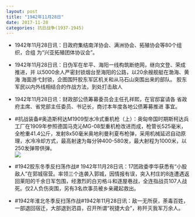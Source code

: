 ```yaml
---
layout: post
title: "1942年11月28日"
date: 2017-11-28
categories: 抗日战争(1937-1945)
---
```


<meta name="referrer" content="no-referrer" />

- 1942年11月28日讯：日政府集结南洋协会、满洲协会、拓殖协会等80个组织，合组 为“兴亚拓殖团体协议会”。 

- 1942年11月28日讯：日伪军在牟平、海阳一线构筑断绝网，继向文登、荣成推进，并 以5000余人严密封锁烟台至海阳的公路，以20余艘舰艇在渤海、黄海 海面游弋封锁，企图围歼胶东军区机关和从马石山突围出来的部队。 胶东军民以内外线相结合的作战方法，到处打击敌人 

- 1942年11月28日讯：财政部公债筹募委员会主任孔祥熙，在官邸宴请各 省政府主席、省党部主任委员、书记长，商讨本年度各地公债筹募推进 事宜。 

- #抗战装备#奥造斯柯达M1909型水冷式重机枪（上）：奥匈帝国时期斯柯达兵工厂在1909年参照德国马克沁MG-08型重机枪改进而成，枪管长525毫米，全枪重41.4公斤，发射8x50毫米奥地利曼利夏布枪弹，采用机械延迟自动原理，水冷冷却方式，最高射速为每分钟400-580发，最大射程为1000米，以250发弹带供弹。 <br/><img src="https://wx4.sinaimg.cn/large/aca367d8ly1flxkipnjzkj20g30lb0wo.jpg" />

- #1942胶东冬季反扫荡作战# 1942年11月28日讯：17团政委李华获悉有“小股敌人”在郭城宿营。率领三个连袭入郭城，因情报有误，突入村庄的8连遭遇返回莱阳的千余日军包围，经激烈的白刃格斗和逐屋巷战，全连指战员107人战死。仅2人负伤突围，另有3名炊事员被乡亲藏起救出。 

- #1942年淮北冬季反扫荡作战#1942年11月28日讯：敌一无所获，荼毒百姓，一部退回宿迁，大部退到泗县，召开所谓“祝捷大会”，称歼灭我军万余人。 

